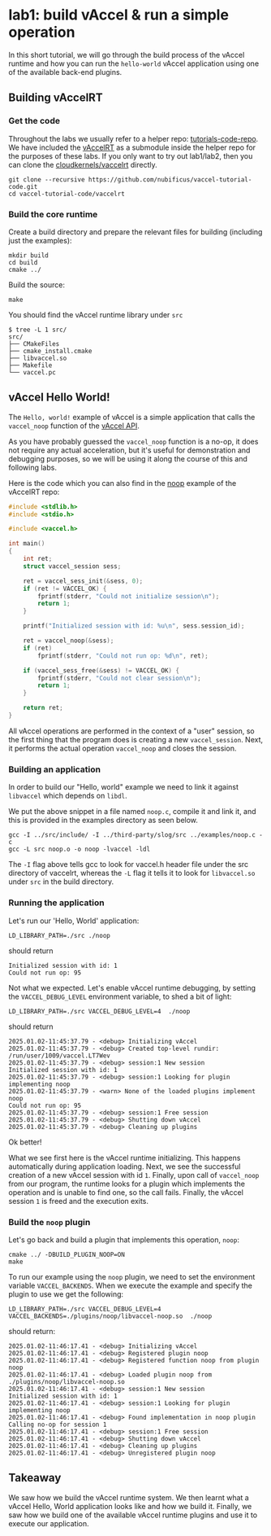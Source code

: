 # lab1: build vAccel & run a simple operation

In this short tutorial, we will go through the build process of the vAccel
runtime and how you can run the `hello-world` vAccel application using one
of the available back-end plugins.

## Building vAccelRT

### Get the code

Τhroughout the labs we usually refer to a helper repo: [tutorials-code-repo](https://github.com/nubificus/vaccel-tutorial-code). We have included the [vAccelRT](https://github.com/cloudkernels/vaccelrt/) as a submodule inside the helper repo for the purposes of these labs. If you only want to try out lab1/lab2, then you can clone the [cloudkernels/vaccelrt](https://github.com/cloudkernels/vaccelrt/) directly.

```
git clone --recursive https://github.com/nubificus/vaccel-tutorial-code.git
cd vaccel-tutorial-code/vaccelrt
```

### Build the core runtime

Create a build directory and prepare the relevant files for building (including
just the examples):

```
mkdir build
cd build
cmake ../
```

Build the source:

```
make
```

You should find the vAccel runtime library under `src`

```
$ tree -L 1 src/
src/
├── CMakeFiles
├── cmake_install.cmake
├── libvaccel.so
├── Makefile
└── vaccel.pc

```

## vAccel Hello World!

The `Hello, world!` example of vAccel is a simple application that calls the
`vaccel_noop` function of the [vAccel API](https://docs.vaccel.org/api).

As you have probably guessed the `vaccel_noop` function is a no-op, it does not
require any actual acceleration, but it's useful for demonstration and debugging
purposes, so we will be using it along the course of this and following labs.

Here is the code which you can also find in the
[noop](https://github.com/cloudkernels/vaccelrt/blob/master/examples/noop.c)
example of the vAccelRT repo:

```C
#include <stdlib.h>
#include <stdio.h>

#include <vaccel.h>

int main()
{
	int ret;
	struct vaccel_session sess;

	ret = vaccel_sess_init(&sess, 0);
	if (ret != VACCEL_OK) {
		fprintf(stderr, "Could not initialize session\n");
		return 1;
	}

	printf("Initialized session with id: %u\n", sess.session_id);

	ret = vaccel_noop(&sess);
	if (ret)
		fprintf(stderr, "Could not run op: %d\n", ret);

	if (vaccel_sess_free(&sess) != VACCEL_OK) {
		fprintf(stderr, "Could not clear session\n");
		return 1;
	}

	return ret;
}
```

All vAccel operations are performed in the context of a "user" session, so the
first thing that the program does is creating a new `vaccel_session`.
Next, it performs the actual operation `vaccel_noop` and closes the session.

### Building an application

In order to build our "Hello, world" example we need to link it against
`libvaccel` which depends on `libdl`.

We put the above snippet in a file named `noop.c`, compile it and link
it, and this is provided in the examples directory as seen below.


```
gcc -I ../src/include/ -I ../third-party/slog/src ../examples/noop.c -c
gcc -L src noop.o -o noop -lvaccel -ldl
```

The `-I` flag above tells gcc to look for vaccel.h header file under the src
directory of vaccelrt, whereas the `-L` flag it tells it to look for
`libvaccel.so` under `src` in the build directory.

### Running the application

Let's run our 'Hello, World' application:

```
LD_LIBRARY_PATH=./src ./noop
```
should return
```
Initialized session with id: 1
Could not run op: 95
```

Not what we expected. Let's enable vAccel runtime debugging, by setting the
`VACCEL_DEBUG_LEVEL` environment variable, to shed a bit of light:

```
LD_LIBRARY_PATH=./src VACCEL_DEBUG_LEVEL=4  ./noop
```
should return
```
2025.01.02-11:45:37.79 - <debug> Initializing vAccel
2025.01.02-11:45:37.79 - <debug> Created top-level rundir: /run/user/1009/vaccel.LT7Wev
2025.01.02-11:45:37.79 - <debug> session:1 New session
Initialized session with id: 1
2025.01.02-11:45:37.79 - <debug> session:1 Looking for plugin implementing noop
2025.01.02-11:45:37.79 - <warn> None of the loaded plugins implement noop
Could not run op: 95
2025.01.02-11:45:37.79 - <debug> session:1 Free session
2025.01.02-11:45:37.79 - <debug> Shutting down vAccel
2025.01.02-11:45:37.79 - <debug> Cleaning up plugins
```

Ok better!

What we see first here is the vAccel runtime initializing. This happens
automatically during application loading. Next, we see the successful
creation of a new vAccel session with id `1`. Finally, upon call of
`vaccel_noop` from our program, the runtime looks for a plugin which implements
the operation and is unable to find one, so the call fails. Finally, the
vAccel session `1` is freed and the execution exits.

### Build the `noop` plugin

Let's go back and build a plugin that implements this operation, `noop`:

```
cmake ../ -DBUILD_PLUGIN_NOOP=ON
make
```

To run our example using the `noop` plugin, we need to set the environment
variable `VACCEL_BACKENDS`. When we execute the example and specify the
plugin to use we get the following:

```
LD_LIBRARY_PATH=./src VACCEL_DEBUG_LEVEL=4 VACCEL_BACKENDS=./plugins/noop/libvaccel-noop.so  ./noop
```
should return:

```
2025.01.02-11:46:17.41 - <debug> Initializing vAccel
2025.01.02-11:46:17.41 - <debug> Registered plugin noop
2025.01.02-11:46:17.41 - <debug> Registered function noop from plugin noop
2025.01.02-11:46:17.41 - <debug> Loaded plugin noop from ./plugins/noop/libvaccel-noop.so
2025.01.02-11:46:17.41 - <debug> session:1 New session
Initialized session with id: 1
2025.01.02-11:46:17.41 - <debug> session:1 Looking for plugin implementing noop
2025.01.02-11:46:17.41 - <debug> Found implementation in noop plugin
Calling no-op for session 1
2025.01.02-11:46:17.41 - <debug> session:1 Free session
2025.01.02-11:46:17.41 - <debug> Shutting down vAccel
2025.01.02-11:46:17.41 - <debug> Cleaning up plugins
2025.01.02-11:46:17.41 - <debug> Unregistered plugin noop
```

## Takeaway

We saw how we build the vAccel runtime system. We then learnt what a vAccel
Hello, World application looks like and how we build it. Finally, we saw how
we build one of the available vAccel runtime plugins and use it to execute our
application.

